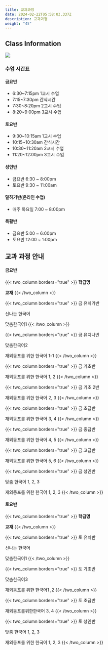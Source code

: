 ```yaml
---
title: 교과과정
date: 2024-02-22T05:58:03.337Z
description: 교과과정
weight: "45"
---
```

## Class Information

![](/img/adobestock_132392105_preview.jpeg)

### 수업 시간표

#### 금요반

* 6:30~7:15pm	1교시 수업
* 7:15~7:30pm	간식시간
* 7:30~8:20pm	2교시 수업 
* 8:20~9:00pm	3교시 수업

#### 토요반

* 9:30~10:15am	1교시 수업
* 10:15~10:30am	간식시간
* 10:30~11:20am	2교시 수업 
* 11:20~12:00pm    3교시 수업

#### 성인반

* 금요반 6:30 ~ 8:00pm
* 토요반 9:30 ~ 11:00am

#### 말하기반(온라인 수업)

* 매주 목요일 7:00 ~ 8:00pm 

#### 특활반

* 금요반 5:00 ~ 6:00pm
* 토요반 12:00 ~ 1:00pm



## 교과 과정 안내

#### 금요반


{{< two_column borders="true" >}}
**학급명**
<!-- split -->
**교재**
{{< /two_column >}}


{{< two_column borders="true" >}}
금 유치가반
<!-- split -->
신나는 한국어

맞춤한국어1
{{< /two_column >}}


{{< two_column borders="true" >}}
금 유치나반
<!-- split -->
맞춤한국어2

재외동포를 위한 한국어 1-1
{{< /two_column >}}


{{< two_column borders="true" >}}
금 기초반
<!-- split -->
재외동포를 위한 한국어 1, 2
{{< /two_column >}}


{{< two_column borders="true" >}}
금 기초 2반
<!-- split -->
재외동포를 위한 한국어 2, 3
{{< /two_column >}}


{{< two_column borders="true" >}}
금 초급반
<!-- split -->
재외동포를 위한 한국어 3, 4
{{< /two_column >}}


{{< two_column borders="true" >}}
금 중급반
<!-- split -->
재외동포를 위한 한국어 4, 5
{{< /two_column >}}


{{< two_column borders="true" >}}
금 고급반
<!-- split -->
재외동포를 위한 한국어 5, 6
{{< /two_column >}}


{{< two_column borders="true" >}}
금 성인반
<!-- split -->
맞춤 한국어 1, 2, 3

재외동포를 위한 한국어 1, 2, 3
{{< /two_column >}}

#### 토요반


{{< two_column borders="true" >}}
**학급명**
<!-- split -->
**교재**
{{< /two_column >}}


{{< two_column borders="true" >}}
토 유치반
<!-- split -->
신나는 한국어

맞춤한국어1
{{< /two_column >}}


{{< two_column borders="true" >}}
토 기초반
<!-- split -->
맞춤한국어3

재외동포를 위한 한국어1 ,2
{{< /two_column >}}


{{< two_column borders="true" >}}
토 초급반
<!-- split -->
재외동포를위한한국어 3, 4
{{< /two_column >}}


{{< two_column borders="true" >}}
토 성인반
<!-- split -->
맞춤 한국어 1, 2, 3

재외동포를 위한 한국어 1, 2, 3
{{< /two_column >}}

